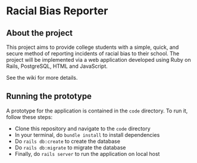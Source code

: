 # Racial Bias Reporter
## About the project ##
This project aims to provide college students with a simple, quick, and secure method of reporting incidents of racial bias to their school. The project will be implemented via a web application developed using Ruby on Rails, PostgreSQL, HTML and JavaScript.

See the wiki for more details.

## Running the prototype ##
A prototype for the application is contained in the `code` directory. To run it, follow these steps:
* Clone this repository and navigate to the `code` directory
* In your terminal, do `bundle install` to install dependencies
* Do `rails db:create` to create the database
* Do `rails db:migrate` to migrate the database
* Finally, do `rails server` to run the application on local host
